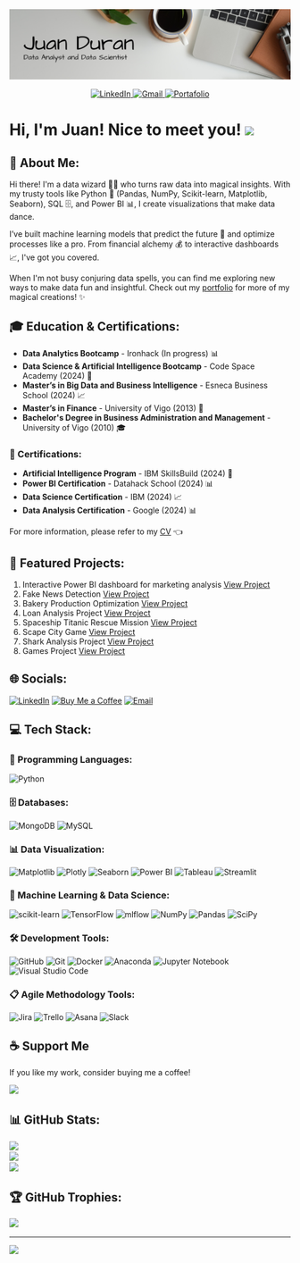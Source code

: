 <div id="header" align="center">
  <img src="https://github.com/Jotis86/Jotis86/blob/main/Banner%20GitHub.png" width="900"/>
</div>

<p align="center">
  <a href="https://www.linkedin.com/in/juan-duran-bon">
    <img src="https://img.shields.io/badge/LinkedIn-0077B5?style=for-the-badge&logo=linkedin&logoColor=white" alt="LinkedIn">
  </a>
  <a href="mailto:jotaduranbon@gmail.com">
    <img src="https://img.shields.io/badge/Gmail-D14836?style=for-the-badge&logo=gmail&logoColor=white" alt="Gmail">
  </a>
  <a href="https://jotis86.github.io/Portfolio/">
    <img src="https://img.shields.io/badge/Portfolio-yellow?style=for-the-badge&logo=medium&logoColor=white" alt="Portafolio">
  </a>
</p>

<h1>
  Hi, I'm Juan! Nice to meet you! 
  <img src="https://media.giphy.com/media/hvRJCLFzcasrR4ia7z/giphy.gif" width="30px"/>
</h1>


## 💫 About Me:
Hi there! I'm a data wizard 🧙‍♂️ who turns raw data into magical insights. With my trusty tools like Python 🐍 (Pandas, NumPy, Scikit-learn, Matplotlib, Seaborn), SQL 🗄️, and Power BI 📊, I create visualizations that make data dance.

I’ve built machine learning models that predict the future 🔮 and optimize processes like a pro. From financial alchemy 💰 to interactive dashboards 📈, I've got you covered.

When I'm not busy conjuring data spells, you can find me exploring new ways to make data fun and insightful. Check out my [portfolio](https://jotis86.github.io/Portfolio/) for more of my magical creations! ✨


## 🎓 Education & Certifications:

- **Data Analytics Bootcamp** - Ironhack (In progress) 📊
- **Data Science & Artificial Intelligence Bootcamp** - Code Space Academy (2024) 🤖
- **Master’s in Big Data and Business Intelligence** - Esneca Business School (2024) 📈
- **Master’s in Finance** - University of Vigo (2013) 💼
- **Bachelor's Degree in Business Administration and Management** - University of Vigo (2010) 🎓

### 📜 Certifications:
- **Artificial Intelligence Program** - IBM SkillsBuild (2024) 🤖
- **Power BI Certification** - Datahack School (2024) 📊
- **Data Science Certification** - IBM (2024) 📈
- **Data Analysis Certification** - Google (2024) 📊

For more information, please refer to my [CV](https://github.com/Jotis86/My-Professional-CV/blob/main/CV.pdf)  👈



## 🌟 Featured Projects:
1. Interactive Power BI dashboard for marketing analysis [View Project](https://github.com/Jotis86/Marketing-Dashboard-PowerBI)
2. Fake News Detection [View Project](https://github.com/Jotis86/Fake-News-Detection-with-Machine-Learning)
3. Bakery Production Optimization [View Project](https://github.com/Jotis86/Bakery-Production-Optimization-Project-)
4. Loan Analysis Project [View Project](https://github.com/Jotis86/Loan-Analysis-Project-)
5. Spaceship Titanic Rescue Mission [View Project](https://github.com/Jotis86/Spaceship-Titanic-Rescue-Mission)
6. Scape City Game [View Project](https://github.com/Jotis86/Project-Scape_City)
7. Shark Analysis Project [View Project](https://github.com/Jotis86/Shark-Analysis-Project)
8. Games Project [View Project](https://github.com/Jotis86/Games-Project)



## 🌐 Socials:
[![LinkedIn](https://img.shields.io/badge/LinkedIn-%230077B5.svg?logo=linkedin&logoColor=white)](https://linkedin.com/in/juan-duran-bon)
[![Buy Me a Coffee](https://img.shields.io/badge/Buy%20Me%20a%20Coffee-FDD835?logo=buy-me-a-coffee&logoColor=black)](https://www.buymeacoffee.com/Jotis86)
[![Email](https://img.shields.io/badge/Email-D14836?logo=gmail&logoColor=white)](mailto:jotaduranbon@gmail.com)



## 💻 Tech Stack:

### 🐍 Programming Languages:
![Python](https://img.shields.io/badge/python-3670A0?style=for-the-badge&logo=python&logoColor=ffdd54)

### 🗄️ Databases:
![MongoDB](https://img.shields.io/badge/MongoDB-%234ea94b.svg?style=for-the-badge&logo=mongodb&logoColor=white)
![MySQL](https://img.shields.io/badge/mysql-4479A1.svg?style=for-the-badge&logo=mysql&logoColor=white)

### 📊 Data Visualization:
![Matplotlib](https://img.shields.io/badge/Matplotlib-%23ffffff.svg?style=for-the-badge&logo=Matplotlib&logoColor=black)
![Plotly](https://img.shields.io/badge/Plotly-%233F4F75.svg?style=for-the-badge&logo=plotly&logoColor=white)
![Seaborn](https://img.shields.io/badge/Seaborn-%23ffffff.svg?style=for-the-badge&logo=Seaborn&logoColor=black)
![Power BI](https://img.shields.io/badge/Power%20BI-F2C811?style=for-the-badge&logo=power%20bi&logoColor=black)
![Tableau](https://img.shields.io/badge/Tableau-E97627?style=for-the-badge&logo=tableau&logoColor=white)
![Streamlit](https://img.shields.io/badge/Streamlit-FF4B4B.svg?style=for-the-badge&logo=Streamlit&logoColor=white)

### 🤖 Machine Learning & Data Science:
![scikit-learn](https://img.shields.io/badge/scikit--learn-%23F7931E.svg?style=for-the-badge&logo=scikit-learn&logoColor=white)
![TensorFlow](https://img.shields.io/badge/TensorFlow-%23FF6F00.svg?style=for-the-badge&logo=TensorFlow&logoColor=white)
![mlflow](https://img.shields.io/badge/mlflow-%23d9ead3.svg?style=for-the-badge&logo=numpy&logoColor=blue)
![NumPy](https://img.shields.io/badge/numpy-%23013243.svg?style=for-the-badge&logo=numpy&logoColor=white)
![Pandas](https://img.shields.io/badge/pandas-%23150458.svg?style=for-the-badge&logo=pandas&logoColor=white)
![SciPy](https://img.shields.io/badge/SciPy-%230C55A5.svg?style=for-the-badge&logo=scipy&logoColor=%white)

### 🛠️ Development Tools:
![GitHub](https://img.shields.io/badge/github-%23121011.svg?style=for-the-badge&logo=github&logoColor=white)
![Git](https://img.shields.io/badge/git-%23F05033.svg?style=for-the-badge&logo=git&logoColor=white)
![Docker](https://img.shields.io/badge/docker-%230db7ed.svg?style=for-the-badge&logo=docker&logoColor=white)
![Anaconda](https://img.shields.io/badge/Anaconda-%2344A833.svg?style=for-the-badge&logo=anaconda&logoColor=white)
![Jupyter Notebook](https://img.shields.io/badge/jupyter-%23FA0F00.svg?style=for-the-badge&logo=jupyter&logoColor=white)
![Visual Studio Code](https://img.shields.io/badge/Visual%20Studio%20Code-0078d7.svg?style=for-the-badge&logo=visual-studio-code&logoColor=white)

### 📋 Agile Methodology Tools:
![Jira](https://img.shields.io/badge/Jira-%230A0FFF.svg?style=for-the-badge&logo=jira&logoColor=white)
![Trello](https://img.shields.io/badge/Trello-%23026AA7.svg?style=for-the-badge&logo=trello&logoColor=white)
![Asana](https://img.shields.io/badge/Asana-%23E04C4C.svg?style=for-the-badge&logo=asana&logoColor=white)
![Slack](https://img.shields.io/badge/Slack-%234A154B.svg?style=for-the-badge&logo=slack&logoColor=white)

## ☕ Support Me

If you like my work, consider buying me a coffee!

<a href="https://www.buymeacoffee.com/Jotis86"><img src="https://img.buymeacoffee.com/button-api/?text=Buy me a coffee&emoji=&slug=Jotis86&button_colour=FFDD00&font_colour=000000&font_family=Comic&outline_colour=000000&coffee_colour=ffffff" /></a>

## 📊 GitHub Stats:
![](https://github-readme-stats.vercel.app/api?username=Jotis86&theme=highcontrast&hide_border=false&include_all_commits=false&count_private=false)<br/>
![](https://github-readme-streak-stats.herokuapp.com/?user=Jotis86&theme=highcontrast&hide_border=false)<br/>
![](https://github-readme-stats.vercel.app/api/top-langs/?username=Jotis86&theme=highcontrast&hide_border=false&include_all_commits=false&count_private=false&layout=compact)

## 🏆 GitHub Trophies:
![](https://github-profile-trophy.vercel.app/?username=Jotis86&theme=darkhub&no-frame=false&no-bg=false&margin-w=4)

---
[![](https://visitcount.itsvg.in/api?id=Jotis86&icon=0&color=0)](https://visitcount.itsvg.in)

<!-- Proudly created with GPRM ( https://gprm.itsvg.in ) -->
